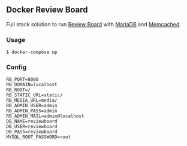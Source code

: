 Docker Review Board
-------------------

Full stack solution to run [Review Board](https://www.reviewboard.org) with [MariaDB](https://mariadb.org) and [Memcached](https://memcached.org).


### Usage

```
$ docker-compose up
```

### Config

    RB_PORT=8000
    RB_DOMAIN=localhost
    RB_ROOT=/
    RB_STATIC_URL=static/
    RB_MEDIA_URL=media/
    RB_ADMIN_USER=admin
    RB_ADMIN_PASS=admin
    RB_ADMIN_MAIL=admin@localhost
    DB_NAME=reviewboard
    DB_USER=reviewboard
    DB_PASS=reviewboard
    MYSQL_ROOT_PASSWORD=root
